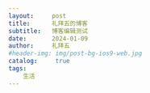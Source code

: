 ```yaml
---
layout:     post
title:      礼拜五的博客
subtitle:   博客编辑测试
date:       2024-01-09
author:     礼拜五
#header-img: img/post-bg-ios9-web.jpg
catalog: 	 true
tags:
    生活
---
```

